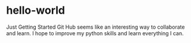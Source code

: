 # hello-world
Just Getting Started
Git Hub seems like an interesting way to collaborate and learn.  I hope to improve my python skills and learn everything I can.
